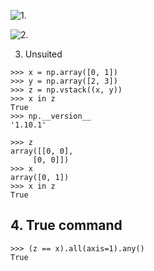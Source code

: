 ![1.](https://img-blog.csdnimg.cn/20181119090947153.png?x-oss-process=image/watermark,type_ZmFuZ3poZW5naGVpdGk,shadow_10,text_aHR0cHM6Ly9ibG9nLmNzZG4ubmV0L3dlaXhpbl80MDI4MzgxNg==,size_16,color_FFFFFF,t_70)

![2.](https://img-blog.csdnimg.cn/20181119091441172.png?x-oss-process=image/watermark,type_ZmFuZ3poZW5naGVpdGk,shadow_10,text_aHR0cHM6Ly9ibG9nLmNzZG4ubmV0L3dlaXhpbl80MDI4MzgxNg==,size_16,color_FFFFFF,t_70)

3. Unsuited
```
>>> x = np.array([0, 1]) 
>>> y = np.array([2, 3]) 
>>> z = np.vstack((x, y)) 
>>> x in z 
True 
>>> np.__version__ 
'1.10.1' 
```

```
>>> z 
array([[0, 0], 
     [0, 0]]) 
>>> x 
array([0, 1]) 
>>> x in z 
True 
```
## 4. True command
```
>>> (z == x).all(axis=1).any() 
True 
```
